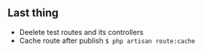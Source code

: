 ## Last thing
- Deelete test routes and its controllers
- Cache route after publish
``` $ php artisan route:cache ```

